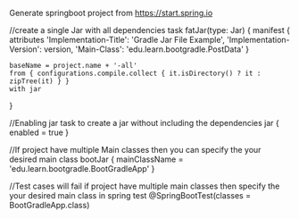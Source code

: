 Generate springboot project from https://start.spring.io

//create a single Jar with all dependencies
task fatJar(type: Jar) {
    manifest {
        attributes 'Implementation-Title': 'Gradle Jar File Example',
            'Implementation-Version': version,
            'Main-Class': 'edu.learn.bootgradle.PostData'
    }

    baseName = project.name + '-all'
    from { configurations.compile.collect { it.isDirectory() ? it : zipTree(it) } }
    with jar
}

//Enabling jar task to create a jar without including the dependencies
jar {
    enabled = true
}

//If project have multiple Main classes then you can specify the your desired main class
bootJar {
    mainClassName = 'edu.learn.bootgradle.BootGradleApp'
}

//Test cases will fail if project have multiple main classes then specify the your desired main class in spring test
@SpringBootTest(classes = BootGradleApp.class)